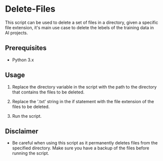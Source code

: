 # Delete-Files
This script can be used to delete a set of files in a directory, given a specific file extension, it's main use case to delete the lebels of the training data in AI projects.

## Prerequisites

* Python 3.x

## Usage

1. Replace the directory variable in the script with the path to the directory that contains the files to be deleted.

2. Replace the '.txt' string in the if statement with the file extension of the files to be deleted.

3. Run the script.

## Disclaimer

* Be careful when using this script as it permanently deletes files from the specified directory. Make sure you have a backup of the files before running the script.
